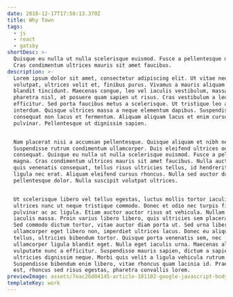 ```yaml
---
date: 2018-12-17T17:58:13.370Z
title: Why Town
tags:
  - js
  - react
  - gatsby
shortDesc: >-
  Quisque eu nulla ut nulla scelerisque euismod. Fusce a pellentesque magna.
  Cras condimentum ultrices mauris sit amet faucibus.
description: >-
  Lorem ipsum dolor sit amet, consectetur adipiscing elit. Ut vitae neque
  volutpat, ultrices velit et, finibus purus. Vivamus a mauris aliquam neque
  blandit tincidunt. Maecenas congue, leo vel iaculis vestibulum, massa lacus
  pharetra nisl, at posuere quam sapien ut risus. Cras vestibulum a leo eget
  efficitur. Sed porta faucibus metus a scelerisque. Ut tristique leo at mattis
  interdum. Quisque ultrices massa a neque elementum dapibus. Suspendisse
  consequat non lacus et fermentum. Aliquam aliquam lacus et enim cursus
  pulvinar. Pellentesque ut dignissim sapien.


  Nam placerat nisi a accumsan pellentesque. Quisque aliquam et nibh nec mollis.
  Suspendisse rutrum condimentum ullamcorper. Duis eleifend ultrices odio at
  consequat. Quisque eu nulla ut nulla scelerisque euismod. Fusce a pellentesque
  magna. Cras condimentum ultrices mauris sit amet faucibus. Nulla auctor, ex
  quis venenatis consequat, tellus risus ultricies tellus, id hendrerit lectus
  ligula nec erat. Aliquam eleifend cursus rhoncus. Nulla sed auctor dui, at
  pellentesque dolor. Nulla suscipit volutpat ultrices.


  Ut scelerisque libero vel tellus egestas, luctus mollis tortor iaculis. Proin
  ultrices nunc ut neque tristique commodo. Donec et odio nec turpis finibus
  pulvinar ac ac ligula. Etiam auctor auctor risus at vehicula. Nullam ut
  iaculis massa. Proin varius libero libero, quis ultricies sem placerat sed.
  Sed commodo dictum tortor, vitae auctor diam porta ut. Sed urna libero,
  ullamcorper eget libero non, imperdiet ultrices lacus. Donec eu aliquet
  tellus, ultricies bibendum tortor. Quisque porta venenatis sem, nec
  ullamcorper ligula blandit eget. Nulla eget iaculis urna. Maecenas aliquam
  vulputate nunc a efficitur. Suspendisse mauris sapien, dictum a sapien et,
  ultricies dignissim neque. Morbi quis velit a ligula vehicula rutrum.
  Suspendisse bibendum enim libero, vitae rhoncus quam lacinia id. Praesent arcu
  est, rhoncus sed risus egestas, pharetra convallis lorem.
previewImage: assets/7eac26d04145-article-181102-google-javascript-body-text.jpg
templateKey: work
---
```

